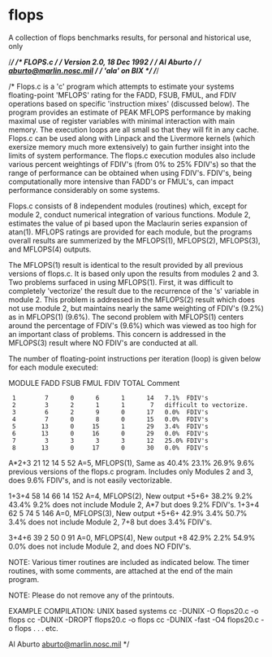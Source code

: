 # flops
A collection of flops benchmarks results, for personal and historical use, only


/*****************************/
/*          FLOPS.c          */
/* Version 2.0,  18 Dec 1992 */
/*         Al Aburto         */
/*  aburto@marlin.nosc.mil   */
/*       'ala' on BIX        */
/*****************************/

/*
   Flops.c is a 'c' program which attempts to estimate your systems
   floating-point 'MFLOPS' rating for the FADD, FSUB, FMUL, and FDIV
   operations based on specific 'instruction mixes' (discussed below).
   The program provides an estimate of PEAK MFLOPS performance by making
   maximal use of register variables with minimal interaction with main
   memory. The execution loops are all small so that they will fit in
   any cache. Flops.c can be used along with Linpack and the Livermore
   kernels (which exersize memory much more extensively) to gain further
   insight into the limits of system performance. The flops.c execution
   modules also include various percent weightings of FDIV's (from 0% to
   25% FDIV's) so that the range of performance can be obtained when
   using FDIV's. FDIV's, being computationally more intensive than
   FADD's or FMUL's, can impact performance considerably on some systems.

   Flops.c consists of 8 independent modules (routines) which, except for
   module 2, conduct numerical integration of various functions. Module
   2, estimates the value of pi based upon the Maclaurin series expansion
   of atan(1). MFLOPS ratings are provided for each module, but the
   programs overall results are summerized by the MFLOPS(1), MFLOPS(2),
   MFLOPS(3), and MFLOPS(4) outputs.

   The MFLOPS(1) result is identical to the result provided by all
   previous versions of flops.c. It is based only upon the results from
   modules 2 and 3. Two problems surfaced in using MFLOPS(1). First, it
   was difficult to completely 'vectorize' the result due to the
   recurrence of the 's' variable in module 2. This problem is addressed
   in the MFLOPS(2) result which does not use module 2, but maintains
   nearly the same weighting of FDIV's (9.2%) as in MFLOPS(1) (9.6%).
   The second problem with MFLOPS(1) centers around the percentage of
   FDIV's (9.6%) which was viewed as too high for an important class of
   problems. This concern is addressed in the MFLOPS(3) result where NO
   FDIV's are conducted at all.

   The number of floating-point instructions per iteration (loop) is
   given below for each module executed:
   

   MODULE   FADD   FSUB   FMUL   FDIV   TOTAL  Comment
   
     1        7      0      6      1      14   7.1%  FDIV's  
     2        3      2      1      1       7   difficult to vectorize.
     3        6      2      9      0      17   0.0%  FDIV's
     4        7      0      8      0      15   0.0%  FDIV's
     5       13      0     15      1      29   3.4%  FDIV's
     6       13      0     16      0      29   0.0%  FDIV's
     7        3      3      3      3      12   25.0% FDIV's
     8       13      0     17      0      30   0.0%  FDIV's

   A*2+3     21     12     14      5      52   A=5, MFLOPS(1), Same as
            40.4%  23.1%  26.9%  9.6%          previous versions of the
                                               flops.c program. Includes
                                               only Modules 2 and 3, does
                                               9.6% FDIV's, and is not
                                               easily vectorizable.

   1+3+4     58     14     66     14     152   A=4, MFLOPS(2), New output
   +5+6+    38.2%  9.2%   43.4%  9.2%          does not include Module 2,
   A*7                                         but does 9.2% FDIV's.
   1+3+4     62      5     74      5     146   A=0, MFLOPS(3), New output
   +5+6+    42.9%  3.4%   50.7%  3.4%          does not include Module 2,
   7+8                                         but does 3.4% FDIV's.

   3+4+6     39      2     50      0      91   A=0, MFLOPS(4), New output
   +8       42.9%  2.2%   54.9%  0.0%          does not include Module 2,
                                               and does NO FDIV's.

   NOTE: Various timer routines are included as indicated below. The
         timer routines, with some comments, are attached at the end
         of the main program.

   NOTE: Please do not remove any of the printouts.

   EXAMPLE COMPILATION:
   UNIX based systems
      cc -DUNIX -O flops20.c -o flops
      cc -DUNIX -DROPT flops20.c -o flops
      cc -DUNIX -fast -O4 flops20.c -o flops
      .
      .
      .
     etc.

   Al Aburto
   aburto@marlin.nosc.mil
*/

